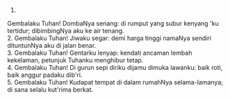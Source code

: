 1.
Gembalaku Tuhan! DombaNya senang: di rumput yang subur
kenyang 'ku tertidur; dibimbingNya aku ke air tenang.
<br>
2.
Gembalaku Tuhan! Jiwaku segar: demi harga tinggi namaNya
sendiri dituntunNya aku di jalan benar.
<br>
3.
Gembalaku Tuhan! Gentarku lenyap: kendati ancaman lembah
kekelaman, petunjuk Tuhanku menghibur tetap.
<br>
4.
Gembalaku Tuhan! Di gurun sepi diriku dijamu dimuka lawanku:
baik roti, baik anggur padaku dib'ri.
<br>
5.
Gembalaku Tuhan! Kudapat tempat di dalam rumahNya selama-lamanya;
di sana selalu kut'rima berkat.